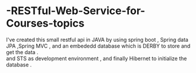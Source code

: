 # -RESTful-Web-Service-for-Courses-topics 

I've created this small restful api in JAVA by using spring boot , Spring data JPA ,Spring MVC , and an embededd database which is DERBY to store and get the data .  
and STS as development environment , and finally Hibernet to initialize the database .  



